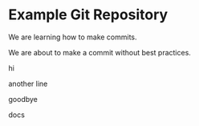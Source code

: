 # Example Git Repository

We are learning how to make commits.

We are about to make a commit without best practices.

hi

another line

goodbye

docs